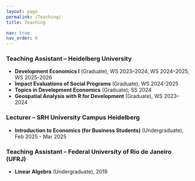 ```yaml
---
layout: page
permalink: /Teaching/
title: Teaching

nav: true
nav_order: 6
---
```



### Teaching Assistant – Heidelberg University


- **Development Economics I** (Graduate), WS 2023–2024, WS 2024–2025, WS 2025-2026
- **Impact Evaluations of Social Programs** (Graduate), WS 2024-2025
- **Topics in Development Economics** (Graduate), SS 2024
- **Geospatial Analysis with R for Development** (Graduate), WS 2023–2024


### Lecturer – SRH University Campus Heidelberg

- **Introduction to Economics (for Business Students)** (Undergraduate), Feb 2025 - Mar 2025


### Teaching Assistant – Federal University of Rio de Janeiro (UFRJ)

- **Linear Algebra** (Undergraduate), 2019

